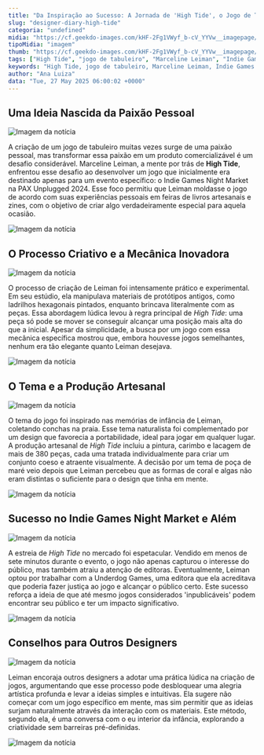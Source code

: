 ```yaml
---
title: "Da Inspiração ao Sucesso: A Jornada de 'High Tide', o Jogo de Tabuleiro que Conquistou Corações"
slug: "designer-diary-high-tide"
categoria: "undefined"
midia: "https://cf.geekdo-images.com/kHF-2Fg1VWyf_b-cV_YYVw__imagepage/img/gynlccLve96bHsbTG6R_GHg91Cg=/fit-in/900x600/filters:no_upscale():strip_icc()/pic8845145.png"
tipoMidia: "imagem"
thumb: "https://cf.geekdo-images.com/kHF-2Fg1VWyf_b-cV_YYVw__imagepage/img/gynlccLve96bHsbTG6R_GHg91Cg=/fit-in/900x600/filters:no_upscale():strip_icc()/pic8845145.png"
tags: ["High Tide", "jogo de tabuleiro", "Marceline Leiman", "Indie Games Night Market", "PAX Unplugged", "design de jogos", "produção artesanal", "jogos abstratos"]
keywords: "High Tide, jogo de tabuleiro, Marceline Leiman, Indie Games Night Market, PAX Unplugged, design de jogos, produção artesanal, jogos abstratos"
author: "Ana Luiza"
data: "Tue, 27 May 2025 06:00:02 +0000"
---
```


## Uma Ideia Nascida da Paixão Pessoal

![Imagem da notícia](https://cf.geekdo-images.com/dUWY2dgewkVOFlBJZHsraw__imagepage/img/uw-7EdlW6c3o2Ny9-4NWHY5P0l4=/fit-in/900x600/filters:no_upscale():strip_icc()/pic8587004.jpg)

A criação de um jogo de tabuleiro muitas vezes surge de uma paixão pessoal, mas transformar essa paixão em um produto comercializável é um desafio considerável. Marceline Leiman, a mente por trás de **High Tide**, enfrentou esse desafio ao desenvolver um jogo que inicialmente era destinado apenas para um evento específico: o Indie Games Night Market na PAX Unplugged 2024. Esse foco permitiu que Leiman moldasse o jogo de acordo com suas experiências pessoais em feiras de livros artesanais e zines, com o objetivo de criar algo verdadeiramente especial para aquela ocasião.

![Imagem da notícia](https://cf.geekdo-images.com/sgq6kdzRMbi16CTKeFUswg__imagepage/img/MDPF7LxGf-6BZLSFlUxO-PLsoms=/fit-in/900x600/filters:no_upscale():strip_icc()/pic8899410.jpg)

## O Processo Criativo e a Mecânica Inovadora

![Imagem da notícia](https://cf.geekdo-images.com/H5yYyBHF0Xst8eeABg1iSQ__imagepage/img/mWHk_OwNP2ZAzirC5AwgUaVg1Rs=/fit-in/900x600/filters:no_upscale():strip_icc()/pic8539311.jpg)

O processo de criação de Leiman foi intensamente prático e experimental. Em seu estúdio, ela manipulava materiais de protótipos antigos, como ladrilhos hexagonais pintados, enquanto brincava literalmente com as peças. Essa abordagem lúdica levou à regra principal de _High Tide_: uma peça só pode se mover se conseguir alcançar uma posição mais alta do que a inicial. Apesar da simplicidade, a busca por um jogo com essa mecânica específica mostrou que, embora houvesse jogos semelhantes, nenhum era tão elegante quanto Leiman desejava.

![Imagem da notícia](https://cf.geekdo-images.com/kPNyIcIdb-MYbC6sGl4s7A__imagepage/img/TQGjApSxM9gBdZNrNIwuP-LmYEk=/fit-in/900x600/filters:no_upscale():strip_icc()/pic8489444.jpg)

## O Tema e a Produção Artesanal

![Imagem da notícia](https://cf.geekdo-images.com/XN61rViwhfVcvpsAs71NtQ__imagepage/img/xm6ZaPEJQp440bCJxmErkrRAKXs=/fit-in/900x600/filters:no_upscale():strip_icc()/pic8489440.jpg)

O tema do jogo foi inspirado nas memórias de infância de Leiman, coletando conchas na praia. Esse tema naturalista foi complementado por um design que favorecia a portabilidade, ideal para jogar em qualquer lugar. A produção artesanal de _High Tide_ incluiu a pintura, carimbo e lacagem de mais de 380 peças, cada uma tratada individualmente para criar um conjunto coeso e atraente visualmente. A decisão por um tema de poça de maré veio depois que Leiman percebeu que as formas de coral e algas não eram distintas o suficiente para o design que tinha em mente.

![Imagem da notícia](https://cf.geekdo-images.com/Y_JDr21mZN26kOhKTDBGWQ__imagepage/img/DTXhJ-iYPc-dZbdAEJPap2sOJe4=/fit-in/900x600/filters:no_upscale():strip_icc()/pic8489442.jpg)

## Sucesso no Indie Games Night Market e Além

![Imagem da notícia](https://cf.geekdo-images.com/t-wuA7raGS1Yba5GOQLPdw__imagepage/img/Wgrzc7-A_Jy40XaOv0UlXwdLql0=/fit-in/900x600/filters:no_upscale():strip_icc()/pic8489443.jpg)

A estreia de _High Tide_ no mercado foi espetacular. Vendido em menos de sete minutos durante o evento, o jogo não apenas capturou o interesse do público, mas também atraiu a atenção de editoras. Eventualmente, Leiman optou por trabalhar com a Underdog Games, uma editora que ela acreditava que poderia fazer justiça ao jogo e alcançar o público certo. Este sucesso reforça a ideia de que até mesmo jogos considerados 'inpublicáveis' podem encontrar seu público e ter um impacto significativo.

![Imagem da notícia](https://cf.geekdo-images.com/FA6oHwmDrvN0wCG0QL2isQ__imagepage/img/WJlLMiwIKEfGX6RORdsO564lWBM=/fit-in/900x600/filters:no_upscale():strip_icc()/pic8489452.jpg)

## Conselhos para Outros Designers

![Imagem da notícia](https://cf.geekdo-images.com/suT6Khy2ZH-mbYx8d6LqBw__imagepage/img/5fykeTVJZvsomVa8BeFOUHmv4tk=/fit-in/900x600/filters:no_upscale():strip_icc()/pic8893780.jpg)

Leiman encoraja outros designers a adotar uma prática lúdica na criação de jogos, argumentando que esse processo pode desbloquear uma alegria artística profunda e levar a ideias simples e intuitivas. Ela sugere não começar com um jogo específico em mente, mas sim permitir que as ideias surjam naturalmente através da interação com os materiais. Este método, segundo ela, é uma conversa com o eu interior da infância, explorando a criatividade sem barreiras pré-definidas.

![Imagem da notícia](https://cf.geekdo-images.com/LdUwEn4ekV2oVO-GPch49A__imagepage/img/mAsUQoe9eYeWKh2XR9JYc6t_6LA=/fit-in/900x600/filters:no_upscale():strip_icc()/pic8899469.jpg)